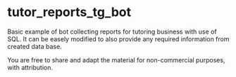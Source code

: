 # tutor_reports_tg_bot
Basic example of bot collecting reports for tutoring business with use of SQL. It can be easely modified to also provide any required information from created data base.

You are free to share and adapt the material for non-commercial purposes, with attribution.
